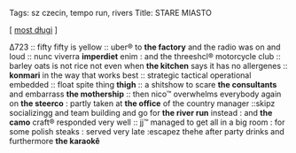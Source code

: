 Tags: sz czecin, tempo run, rivers
Title: STARE MIASTO
  
[ [most długi](https://maps.app.goo.gl/378GTt9DTX5Svbc58) ]

Δ723 :: fifty fifty is yellow :: uber® to **the factory** and the radio was on and loud :: nunc viverra **imperdiet** enim : and the threeshcl® motorcycle club :: barley oats is not rice not even when **the kitchen** says it has no allergenes :: **konmari** in the way that works best :: strategic tactical operational embedded :: float spite thing **thigh** :: a shitshow to scare **the consultants** and embarrass **the mothership** :: then nico™ overwhelms everybody again on **the steerco** : partly taken at **the office** of the country manager ::skipz socializingg and team building and go for **the river run** instead : and **the camo** craft® responded very well :: jj™ managed to get all in a big room : for some polish steaks : served very late :escapez thehe after party drinks and furthermore **the karaokê**  
